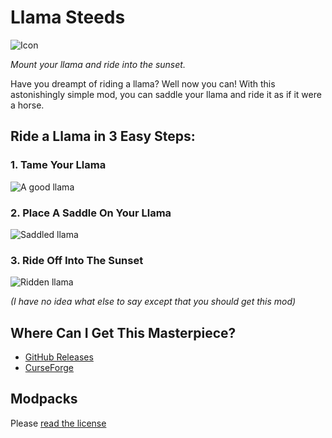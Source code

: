 # Llama Steeds

![Icon](https://github.com/justinhschaaf/LlamaSteeds/blob/master/docs/ICON.png)

*Mount your llama and ride into the sunset.*

Have you dreampt of riding a llama? Well now you can! With this astonishingly simple mod, you can saddle your llama and ride it as if it were a horse.

## Ride a Llama in 3 Easy Steps:

### 1. Tame Your Llama

![A good llama](https://github.com/justinhschaaf/LlamaSteeds/blob/master/docs/README_1.png)

### 2. Place A Saddle On Your Llama

![Saddled llama](https://github.com/justinhschaaf/LlamaSteeds/blob/master/docs/README_2.png)

### 3. Ride Off Into The Sunset

![Ridden llama](https://github.com/justinhschaaf/LlamaSteeds/blob/master/docs/README_3.png)

*(I have no idea what else to say except that you should get this mod)*

## Where Can I Get This Masterpiece?

- [GitHub Releases](https://github.com/justinhschaaf/LlamaSteeds/releases)
- [CurseForge](https://www.curseforge.com/minecraft/mc-mods/llama-steeds)

## Modpacks

Please [read the license](https://github.com/justinhschaaf/LlamaSteeds/blob/master/LICENSE)
